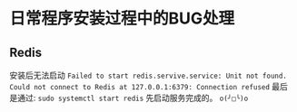 # 日常程序安装过程中的BUG处理

## Redis

安装后无法启动
`Failed to start redis.servive.service: Unit not found.`
`Could not connect to Redis at 127.0.0.1:6379: Connection refused`
最后是通过:
`sudo systemctl start redis`
先启动服务完成的。 `o(╯□╰)o`